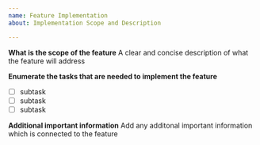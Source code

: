 ```yaml
---
name: Feature Implementation
about: Implementation Scope and Description

---
```


**What is the scope of the feature**
A clear and concise description of what the feature will address

**Enumerate the tasks that are needed to implement the feature**
- [ ] subtask
- [ ] subtask
- [ ] subtask

**Additional important information**
Add any additonal important information which is connected to the feature
